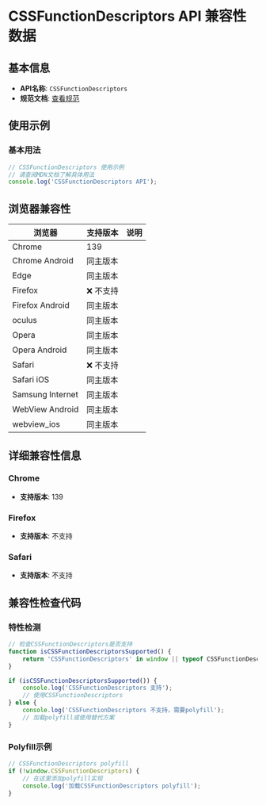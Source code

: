 # CSSFunctionDescriptors API 兼容性数据

## 基本信息

- **API名称**: `CSSFunctionDescriptors`
- **规范文档**: [查看规范](https://drafts.csswg.org/css-mixins/#cssfunctiondescriptors)

## 使用示例

### 基本用法

```javascript
// CSSFunctionDescriptors 使用示例
// 请查阅MDN文档了解具体用法
console.log('CSSFunctionDescriptors API');
```

## 浏览器兼容性

| 浏览器 | 支持版本 | 说明 |
|--------|----------|------|
| Chrome | 139 |  |
| Chrome Android | 同主版本 |  |
| Edge | 同主版本 |  |
| Firefox | ❌ 不支持 |  |
| Firefox Android | 同主版本 |  |
| oculus | 同主版本 |  |
| Opera | 同主版本 |  |
| Opera Android | 同主版本 |  |
| Safari | ❌ 不支持 |  |
| Safari iOS | 同主版本 |  |
| Samsung Internet | 同主版本 |  |
| WebView Android | 同主版本 |  |
| webview_ios | 同主版本 |  |

## 详细兼容性信息

### Chrome

- **支持版本**: 139

### Firefox

- **支持版本**: 不支持

### Safari

- **支持版本**: 不支持

## 兼容性检查代码

### 特性检测

```javascript
// 检查CSSFunctionDescriptors是否支持
function isCSSFunctionDescriptorsSupported() {
    return 'CSSFunctionDescriptors' in window || typeof CSSFunctionDescriptors !== 'undefined';
}

if (isCSSFunctionDescriptorsSupported()) {
    console.log('CSSFunctionDescriptors 支持');
    // 使用CSSFunctionDescriptors
} else {
    console.log('CSSFunctionDescriptors 不支持，需要polyfill');
    // 加载polyfill或使用替代方案
}
```

### Polyfill示例

```javascript
// CSSFunctionDescriptors polyfill
if (!window.CSSFunctionDescriptors) {
    // 在这里添加polyfill实现
    console.log('加载CSSFunctionDescriptors polyfill');
}
```

